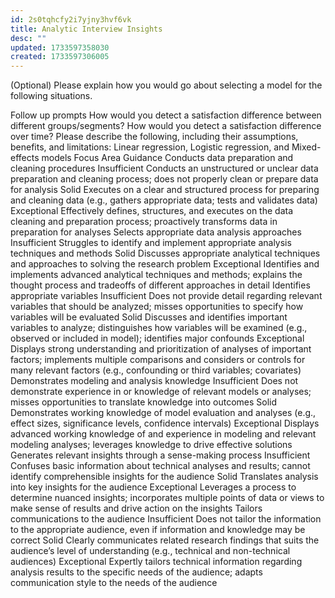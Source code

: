```yaml
---
id: 2s0tqhcfy2i7yjny3hvf6vk
title: Analytic Interview Insights
desc: ""
updated: 1733597358030
created: 1733597306005
---
```



(Optional) Please explain how you would go about selecting a model for the following situations.

Follow up prompts
How would you detect a satisfaction difference between different groups/segments?
How would you detect a satisfaction difference over time?
Please describe the following, including their assumptions, benefits, and limitations: Linear regression, Logistic regression, and Mixed-effects models
Focus Area Guidance
Conducts data preparation and cleaning procedures
Insufficient
Conducts an unstructured or unclear data preparation and cleaning process; does not properly clean or prepare data for analysis
Solid
Executes on a clear and structured process for preparing and cleaning data (e.g., gathers appropriate data; tests and validates data)
Exceptional
Effectively defines, structures, and executes on the data cleaning and preparation process; proactively transforms data in preparation for analyses
Selects appropriate data analysis approaches
Insufficient
Struggles to identify and implement appropriate analysis techniques and methods
Solid
Discusses appropriate analytical techniques and approaches to solving the research problem
Exceptional
Identifies and implements advanced analytical techniques and methods; explains the thought process and tradeoffs of different approaches in detail
Identifies appropriate variables
Insufficient
Does not provide detail regarding relevant variables that should be analyzed; misses opportunities to specify how variables will be evaluated
Solid
Discusses and identifies important variables to analyze; distinguishes how variables will be examined (e.g., observed or included in model); identifies major confounds
Exceptional
Displays strong understanding and prioritization of analyses of important factors; implements multiple comparisons and considers or controls for many relevant factors (e.g., confounding or third variables; covariates)
Demonstrates modeling and analysis knowledge
Insufficient
Does not demonstrate experience in or knowledge of relevant models or analyses; misses opportunities to translate knowledge into outcomes
Solid
Demonstrates working knowledge of model evaluation and analyses (e.g., effect sizes, significance levels, confidence intervals)
Exceptional
Displays advanced working knowledge of and experience in modeling and relevant modeling analyses; leverages knowledge to drive effective solutions
Generates relevant insights through a sense-making process
Insufficient
Confuses basic information about technical analyses and results; cannot identify comprehensible insights for the audience
Solid
Translates analysis into key insights for the audience
Exceptional
Leverages a process to determine nuanced insights; incorporates multiple points of data or views to make sense of results and drive action on the insights
Tailors communications to the audience
Insufficient
Does not tailor the information to the appropriate audience, even if information and knowledge may be correct
Solid
Clearly communicates related research findings that suits the audience’s level of understanding (e.g., technical and non-technical audiences)
Exceptional
Expertly tailors technical information regarding analysis results to the specific needs of the audience; adapts communication style to the needs of the audience
